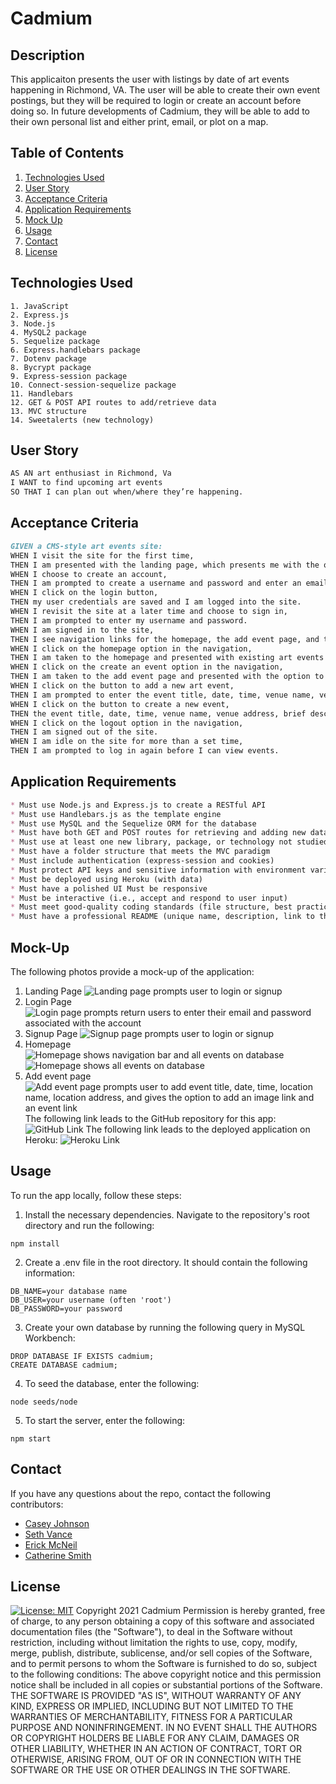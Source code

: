 # Cadmium

## Description

This applicaiton presents the user with listings by date of art events happening in Richmond, VA. The user will be able to create their own event postings, but they will be required to login or create an account before doing so. In future developments of Cadmium, they will be able to add to their own personal list and either print, email, or plot on a map. 


## Table of Contents

1. [Technologies Used](#Technologies-Used)
2. [User Story](#User-Story)
3. [Acceptance Criteria](#Acceptance-Criteria)
4. [Application Requirements](#Application-Requirements)
5. [Mock Up](#Mock-Up)
6. [Usage](#Usage)
7. [Contact](#Contact)
8. [License](#License)

## Technologies Used
```
1. JavaScript
2. Express.js
3. Node.js
4. MySQL2 package
5. Sequelize package
6. Express.handlebars package
7. Dotenv package
8. Bycrypt package
9. Express-session package
10. Connect-session-sequelize package
11. Handlebars
12. GET & POST API routes to add/retrieve data
13. MVC structure
14. Sweetalerts (new technology)
```

## User Story
```md
AS AN art enthusiast in Richmond, Va 
I WANT to find upcoming art events 
SO THAT I can plan out when/where they’re happening.
```

## Acceptance Criteria
```md
GIVEN a CMS-style art events site:
WHEN I visit the site for the first time,
THEN I am presented with the landing page, which presents me with the options to login or create an account.
WHEN I choose to create an account,
THEN I am prompted to create a username and password and enter an email address.
WHEN I click on the login button,
THEN my user credentials are saved and I am logged into the site.
WHEN I revisit the site at a later time and choose to sign in,
THEN I am prompted to enter my username and password.
WHEN I am signed in to the site,
THEN I see navigation links for the homepage, the add event page, and the logout button.
WHEN I click on the homepage option in the navigation,
THEN I am taken to the homepage and presented with existing art events that include the event title, date, time, venue name, venue address, brief description, potentially an image related to the specific event, and potentially a link to the event.
WHEN I click on the create an event option in the navigation,
THEN I am taken to the add event page and presented with the option to add a new event.
WHEN I click on the button to add a new art event,
THEN I am prompted to enter the event title, date, time, venue name, venue address, brief description,  an image link related to the specific event (if I have one), and a link to the event (if I have one).
WHEN I click on the button to create a new event,
THEN the event title, date, time, venue name, venue address, brief description, and respective links are saved, and I am taken back to the homepage with my new event added at the bottom of the list.
WHEN I click on the logout option in the navigation,
THEN I am signed out of the site.
WHEN I am idle on the site for more than a set time,
THEN I am prompted to log in again before I can view events.
```

## Application Requirements
```md
* Must use Node.js and Express.js to create a RESTful API
* Must use Handlebars.js as the template engine
* Must use MySQL and the Sequelize ORM for the database
* Must have both GET and POST routes for retrieving and adding new data
* Must use at least one new library, package, or technology not studied in class
* Must have a folder structure that meets the MVC paradigm
* Must include authentication (express-session and cookies)
* Must protect API keys and sensitive information with environment variables
* Must be deployed using Heroku (with data)
* Must have a polished UI Must be responsive
* Must be interactive (i.e., accept and respond to user input)
* Must meet good-quality coding standards (file structure, best practices, etc.)
* Must have a professional README (unique name, description, link to the deployed app)
```

## Mock-Up

The following photos provide a mock-up of the application: 
1. Landing Page
![Landing page prompts user to login or signup](./public/images/landing-page.png)
2. Login Page
![Login page prompts return users to enter their email and password associated with the account ](./public/images/login-page.png)
3. Signup Page
![Signup page prompts user to login or signup](./public/images/signup-page.png)
4. Homepage
![Homepage shows navigation bar and all events on database](./public/images/homepage-1.png)
![Homepage shows all events on database](./public/images/homepage-2.png)
5. Add event page
![Add event page prompts user to add event title, date, time, location name, location address, and gives the option to add an image link and an event link](./public/images/add-event-page.png)
The following link leads to the GitHub repository for this app:
![GitHub Link](https://github.com/johnsoncm/cadmium)
The following link leads to the deployed application on Heroku:
![Heroku Link](_____________)
## Usage
To run the app locally, follow these steps:
1. Install the necessary dependencies. Navigate to the repository's root directory and run the following: 
```
npm install
```
2. Create a .env file in the root directory. It should contain the following information:
```
DB_NAME=your database name
DB_USER=your username (often 'root')
DB_PASSWORD=your password
```
3. Create your own database by running the following query in MySQL Workbench:
```
DROP DATABASE IF EXISTS cadmium;
CREATE DATABASE cadmium;
```
4. To seed the database, enter the following:
```
node seeds/node
```
5. To start the server, enter the following:
```
npm start
```
## Contact
If you have any questions about the repo, contact the following contributors:
* [Casey Johnson](https://github.com/johnsoncm)
* [Seth Vance](https://github.com/sethvance26)
* [Erick McNeil](https://github.com/ErickMcNeil)
* [Catherine Smith](https://github.com/crsmith01)
## License
  [![License: MIT](https://img.shields.io/badge/License-MIT-yellow.svg)](https://opensource.org/licenses/MIT)
Copyright 2021 Cadmium
Permission is hereby granted, free of charge, to any person obtaining a copy of this software and associated documentation files (the "Software"), to deal in the Software without restriction, including without limitation the rights to use, copy, modify, merge, publish, distribute, sublicense, and/or sell copies of the Software, and to permit persons to whom the Software is furnished to do so, subject to the following conditions:
The above copyright notice and this permission notice shall be included in all copies or substantial portions of the Software.
THE SOFTWARE IS PROVIDED "AS IS", WITHOUT WARRANTY OF ANY KIND, EXPRESS OR IMPLIED, INCLUDING BUT NOT LIMITED TO THE WARRANTIES OF MERCHANTABILITY, FITNESS FOR A PARTICULAR PURPOSE AND NONINFRINGEMENT. IN NO EVENT SHALL THE AUTHORS OR COPYRIGHT HOLDERS BE LIABLE FOR ANY CLAIM, DAMAGES OR OTHER LIABILITY, WHETHER IN AN ACTION OF CONTRACT, TORT OR OTHERWISE, ARISING FROM, OUT OF OR IN CONNECTION WITH THE SOFTWARE OR THE USE OR OTHER DEALINGS IN THE SOFTWARE.